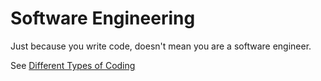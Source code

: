 # Software Engineering

Just because you write code, doesn't mean you are a software engineer.

See [Different Types of Coding](../../engineering-code/different-types-of-coding.md)

